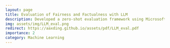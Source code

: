 ```yaml
---
layout: page
title: Evaluation of Fairness and Factualness with LLM
description: Developed a zero-shot evaluation framework using Microsoft Phi-2 and Mistral-7B, incorporating GPT-generated evidence and chain-of-thought reasoning to assess fairness and factuality in textual claims, achieving a 76% accuracy rate.
img: assets/img/LLM_eval.png
redirect: https://aaxding.github.io/assets/pdf/LLM_eval.pdf
importance: 2
category: Machine Learning
---
```

